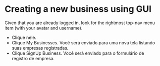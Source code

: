 # Creating a new business using GUI
Given that you are already logged in, look for the rightmost top-nav menu item (with your avatar and username).

  * Clique nele.
  * Clique My Businesses. Você será enviado para uma nova tela listando suas empresas registradas.
  * Clique SignUp Business. Você será enviado para o formulário de registro de empresa.
